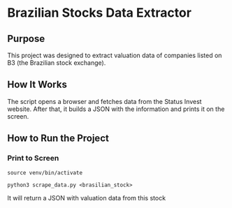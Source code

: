 # Brazilian Stocks Data Extractor
## Purpose
This project was designed to extract valuation data of companies listed on B3 (the Brazilian stock exchange).

## How It Works
The script opens a browser and fetches data from the Status Invest website. After that, it builds a JSON with the information and prints it on the screen.

## How to Run the Project
### Print to Screen

`source venv/bin/activate`

`python3 scrape_data.py <brasilian_stock>`

It will return a JSON with valuation data from this stock

